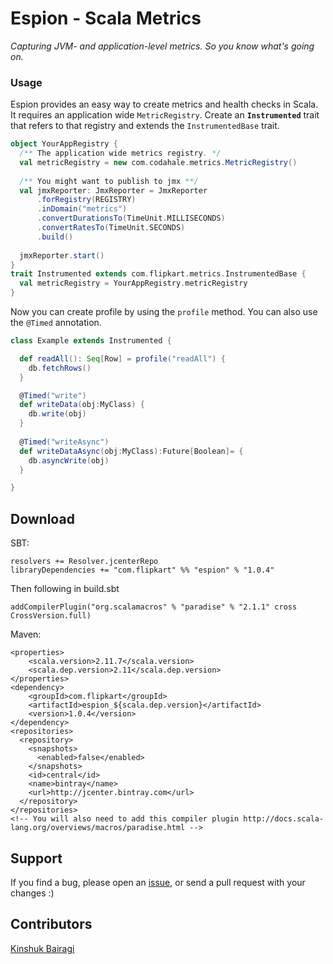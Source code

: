 Espion - Scala Metrics
======================

*Capturing JVM- and application-level metrics. So you know what's going on.*


### Usage

Espion provides an easy way to create metrics and health checks in Scala. It requires an application wide `MetricRegistry`. Create an **`Instrumented`** trait that refers to that registry and extends the `InstrumentedBase` trait.

```scala
object YourAppRegistry {
  /** The application wide metrics registry. */
  val metricRegistry = new com.codahale.metrics.MetricRegistry()
  
  /** You might want to publish to jmx **/
  val jmxReporter: JmxReporter = JmxReporter
      .forRegistry(REGISTRY)
      .inDomain("metrics")
      .convertDurationsTo(TimeUnit.MILLISECONDS)
      .convertRatesTo(TimeUnit.SECONDS)
      .build()
  
  jmxReporter.start()
}
trait Instrumented extends com.flipkart.metrics.InstrumentedBase {
  val metricRegistry = YourAppRegistry.metricRegistry
}
```

Now you can create profile by using the `profile` method. You can also use the `@Timed` annotation.

```scala
class Example extends Instrumented {

  def readAll(): Seq[Row] = profile("readAll") {
    db.fetchRows()
  }

  @Timed("write")
  def writeData(obj:MyClass) {
    db.write(obj)
  }
  
  @Timed("writeAsync")
  def writeDataAsync(obj:MyClass):Future[Boolean]= {
    db.asyncWrite(obj)
  }

}
```

## Download

SBT:
```
resolvers += Resolver.jcenterRepo
libraryDependencies += "com.flipkart" %% "espion" % "1.0.4"
```

Then following in build.sbt
```
addCompilerPlugin("org.scalamacros" % "paradise" % "2.1.1" cross CrossVersion.full)
```

Maven:
```
<properties>
    <scala.version>2.11.7</scala.version>
    <scala.dep.version>2.11</scala.dep.version>
</properties>
<dependency>
    <groupId>com.flipkart</groupId>
    <artifactId>espion_${scala.dep.version}</artifactId>
    <version>1.0.4</version>
</dependency>
<repositories>
  <repository>
    <snapshots>
      <enabled>false</enabled>
    </snapshots>
    <id>central</id>
    <name>bintray</name>
    <url>http://jcenter.bintray.com</url>
  </repository>
</repositories>
<!-- You will also need to add this compiler plugin http://docs.scala-lang.org/overviews/macros/paradise.html -->
```



## Support

If you find a bug, please open an [issue](https://github.com/Flipkart/espion/issues), or send a pull request with your changes :)

## Contributors

[Kinshuk Bairagi](mailto:me@kinshuk.in)


